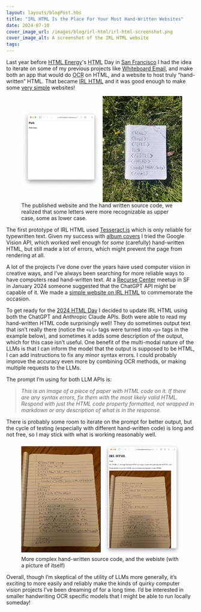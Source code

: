 ```yaml
---
layout: layouts/blogPost.hbs
title: "IRL HTML Is the Place For Your Most Hand-Written Websites"
date: 2024-07-10
cover_image_url: /images/blog/irl-html/irl-html-screenshot.png
cover_image_alt: A screenshot of the IRL HTML website
tags:
---
```


Last year before [HTML Energy](https://html.energy)'s <abbr title="HyperText Markup Language">HTML</abbr> Day in [San Francisco](https://www.are.na/bay-area-95sssqibasq/w-s-www-gathering) I had the idea to iterate on some of my previous projects like [Whiteboard Email](https://www.patrickweaver.net/portfolio/whiteboard-email/), and make both an app that would do <abbr title="Optical character recognition">OCR</abbr> on HTML, and a website to host truly “hand-written” HTML. That became [IRL HTML](https://doodles.patrickweaver.net/irl-html/) and it was good enough to make some [very simple](https://doodles.patrickweaver.net/irl-html/pages/acc8/) websites!

<figure>

<div style="display: flex; max-width: 100%; align-items: center;">
  <img src="/images/blog/irl-html/simple-website.png" alt="A screenshot of a website made with IRL HTML. It says Park, With Grass" style="max-width: 50%; margin-right: 2.5px;" />
  <img src="/images/blog/irl-html/notebook-park.jpg" alt="A photograph of the hand-written code for the website above in a notebook laying in grass." style="max-width: 50%; margin-left: 2.5px;" />
</div>

<figcaption>The published website and the hand written source code, we realized that some letters were more recognizable as upper case, some as lower case.</figcaption>

</figure>

The first prototype of IRL HTML used [Tesseract.js](https://tesseract.projectnaptha.com/) which is only reliable for typewritten text. Given my success with [album covers](https://www.patrickweaver.net/portfolio/record-player/) I tried the Google Vision API, which worked well enough for _some_ (carefully) hand-written HTML, but still made a lot of errors, which might prevent the page from rendering at all.

A lot of the projects I’ve done over the years have used computer vision in creative ways, and I’ve always been searching for more reliable ways to have computers read hand-written text. At a [Recurse Center](https://www.recurse.com/) meetup in SF in January 2024 someone suggested that the ChatGPT API might be capable of it. We made a [simple website on IRL HTML](https://doodles.patrickweaver.net/irl-html/pages/0e98/) to commemorate the occasion.

To get ready for the [2024 HTML Day](https://html.energy/events.html) I decided to update IRL HTML using both the ChatGPT and Anthropic Claude APIs. Both were able to read my hand-written HTML code surprisingly well! They do sometimes output text that isn’t really there (notice the `<ul>` tags were turned into `<p>` tags in the example below), and sometimes it adds some description of the output, which for this case isn’t useful. One benefit of the multi-modal nature of the LLMs is that I can inform the model that the output is supposed to be HTML, I can add instructions to fix any minor syntax errors. I could probably improve the accuracy even more by combining OCR methods, or making multiple requests to the LLMs.

The prompt I’m using for both LLM APIs is:

> _This is an image of a piece of paper with HTML code on it. If there are any syntax errors, fix them with the most likely valid HTML. Respond with just the HTML code property formatted, not wrapped in markdown or any description of what is in the response._

There is probably some room to iterate on the prompt for better output, but the cycle of testing (especially with different hand-written code) is long and not free, so I may stick with what is working reasonably well.

<figure>

<div style="display: flex; max-width: 100%; align-items: center;">
  <img src="/images/blog/irl-html/about-irl-html-notebook.jpg" alt="A photograph of a notebook with hand-written HTML code for an “About IRL HTML” website"  style="max-width: 50%; margin-right: 2.5px;" />
  <img src="/images/blog/irl-html/about-irl-html-website.png" alt="A screenshot of the website generated from the hand-written code above" style="max-width: 50%; margin-left: 2.5px;" />
</div>

<figcaption>More complex hand-written source code, and the webiste (with a picture of itself)</figcaption>

</figure>

Overall, though I’m skeptical of the utility of LLMs more generally, it’s exciting to more easily and reliably make the kinds of quirky computer vision projects I’ve been dreaming of for a long time. I’d be interested in smaller handwriting OCR specific models that I might be able to run locally someday!

